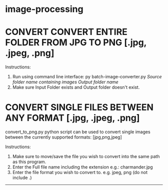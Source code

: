 # image-processing

CONVERT CONVERT ENTIRE FOLDER FROM JPG TO PNG [.jpg, .jpeg, .png]
=================================================================================================================================
Instructions: 
1) Run using command line interface: py batch-image-converter.py *Source folder name containing images* *Output folder name*
2) Make sure Input Folder exists and Output folder doesn't exist. 


CONVERT SINGLE FILES BETWEEN ANY FORMAT [.jpg, .jpeg, .png]
=================================================================================================================================

convert_to_png.py python script can be used to convert single images between the currently supported formats: [jpg,png,jpeg]

Instructions: 
1) Make sure to move/save the file you wish to convert into the same path as this program.
2) Enter the Full file name including the extension e.g.: charmander.jpg
3) Enter the file format you wish to convert to. e.g. jpeg, png (do not include .)
*********************************************************************************************
